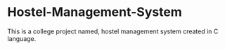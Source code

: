 # Hostel-Management-System
This is a college project named, hostel management system created in C language.
